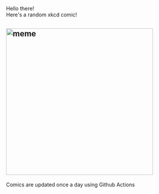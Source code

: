 Hello there! <br>Here's a random xkcd comic!<br>
## <img src="https://imgs.xkcd.com/comics/edible_arrangements.png" alt="meme" width="400"/><br>
Comics are updated once a day using Github Actions